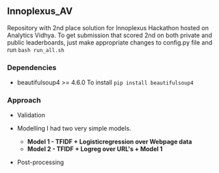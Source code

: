 ## Innoplexus_AV
Repository with 2nd place solution for Innoplexus Hackathon hosted on Analytics Vidhya. To get submission that scored 2nd on both private and public leaderboards, just make appropriate changes to config.py file and run `bash run_all.sh`   

### Dependencies
- beautifulsoup4 >= 4.6.0
To install `pip install beautifulsoup4`

### 
### Approach
* Validation

* Modelling
  I had two very simple models.
  * **Model 1 - TFIDF + Logisticregression over Webpage data**
  * **Model 2 - TFIDF + Logreg over URL's + Model 1**

* Post-processing
